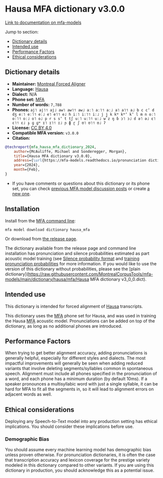# Hausa MFA dictionary v3.0.0

[Link to documentation on mfa-models](https://mfa-models.readthedocs.io/en/main/dictionary/hausa_mfa.html)

Jump to section:

- [Dictionary details](#dictionary-details)
- [Intended use](#intended-use)
- [Performance Factors](#performance-factors)
- [Ethical considerations](#ethical-considerations)

## Dictionary details

- **Maintainer:** [Montreal Forced Aligner](https://montreal-forced-aligner.readthedocs.io/)
- **Language:** [Hausa](https://en.wikipedia.org/wiki/Hausa_language)
- **Dialect:** N/A
- **Phone set:** [MFA](https://mfa-models.readthedocs.io/en/refactor/mfa_phone_set.html#hausa)
- **Number of words:** `7,788`
- **Phones:** `aj˥ aj˥˦ aj˩ aw˥ aw˥˦ aw˩ aː˥ aː˥˦ aː˩ a˥ a˥˦ a˩ b c cʼ d dʒ eː˥ eː˥˦ eː˩ e˥ e˥˦ e˩ h iː˥ iː˥˦ iː˩ j j̰ k kʷ kʷʼ kʼ l m n oː˥ oː˥˦ oː˩ o˥ o˩ p r s sʼ t tʃ uː˥ uː˥˦ uː˩ w z ŋ ɓ ɔ˥ ɔ˩ ɗ ə˥ ə˩ ɛ˥ ɛ˥˦ ɛ˩ ɟ ɡ ɡʷ ɪ˥ ɪ˥˦ ɪ˩ ɲ ɸ ɽ ʃ ʊ˥ ʊ˥˦ ʊ˩ ʔ`
- **License:** [CC BY 4.0](https://github.com/MontrealCorpusTools/mfa-models/tree/main/dictionary/hausa/mfa/v3.0.0/LICENSE)
- **Compatible MFA version:** `v3.0.0`
- **Citation:**

```bibtex
@techreport{mfa_hausa_mfa_dictionary_2024,
	author={McAuliffe, Michael and Sonderegger, Morgan},
	title={Hausa MFA dictionary v3.0.0},
	address={\url{https://mfa-models.readthedocs.io/pronunciation dictionary/Hausa/Hausa MFA dictionary v3_0_0.html}},
	year={2024},
	month={Feb},
}
```

- If you have comments or questions about this dictionary or its phone set, you can check [previous MFA model discussion posts](https://github.com/MontrealCorpusTools/mfa-models/discussions?discussions_q=Hausa+MFA+dictionary+v3.0.0) or create [a new one](https://github.com/MontrealCorpusTools/mfa-models/discussions/new).

## Installation

Install from the [MFA command line](https://montreal-forced-aligner.readthedocs.io/en/latest/user_guide/models/index.html):

```
mfa model download dictionary hausa_mfa
```

Or download from [the release page](https://github.com/MontrealCorpusTools/mfa-models/releases/tag/dictionary-hausa_mfa-v3.0.0).

The dictionary available from the release page and command line installation has pronunciation and silence probabilities estimated as part acoustic model training (see [Silence probability format](https://montreal-forced-aligner.readthedocs.io/en/latest/user_guide/dictionary.html#silence-probabilities) and [training pronunciation probabilities](https://montreal-forced-aligner.readthedocs.io/en/latest/user_guide/workflows/training_dictionary.html) for more information.  If you would like to use the version of this dictionary without probabilities, please see the [plain dictionary](https://raw.githubusercontent.com/MontrealCorpusTools/mfa-models/main/dictionary/hausa/mfa/Hausa MFA dictionary v3_0_0.dict).

## Intended use

This dictionary is intended for forced alignment of [Hausa](https://en.wikipedia.org/wiki/Hausa_language) transcripts.

This dictionary uses the [MFA](https://mfa-models.readthedocs.io/en/refactor/mfa_phone_set.html#hausa) phone set for Hausa, and was used in training the Hausa [MFA](https://mfa-models.readthedocs.io/en/refactor/mfa_phone_set.html#hausa) acoustic model. Pronunciations can be added on top of the dictionary, as long as no additional phones are introduced.

## Performance Factors

When trying to get better alignment accuracy, adding pronunciations is generally helpful, especially for different styles and dialects. The most impactful improvements will generally be seen when adding reduced variants that involve deleting segments/syllables common in spontaneous speech.  Alignment must include all phones specified in the pronunciation of a word, and each phone has a minimum duration (by default 10ms). If a speaker pronounces a multisyllabic word with just a single syllable, it can be hard for MFA to fit all the segments in, so it will lead to alignment errors on adjacent words as well.

## Ethical considerations

Deploying any Speech-to-Text model into any production setting has ethical implications. You should consider these implications before use.

### Demographic Bias

You should assume every machine learning model has demographic bias unless proven otherwise. For pronunciation dictionaries, it is often the case that transcription accuracy and lexicon coverage for the prestige variety modeled in this dictionary compared to other variants. If you are using this dictionary in production, you should acknowledge this as a potential issue.
